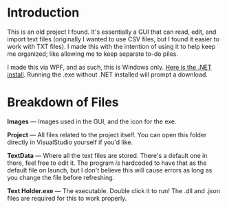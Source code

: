 # Introduction

This is an old project I found. It's essentially a GUI that can read, edit, and import text files (originally I wanted to use CSV files, but I found it easier to work with TXT files). I made this with the intention of using it to help keep me organized; like allowing me to keep separate to-do piles.

I made this via WPF, and as such, this is Windows only. [Here is the .NET install](https://dotnet.microsoft.com/en-us/download/dotnet-framework). Running the .exe without .NET installed will prompt a download.

# Breakdown of Files

**Images** — Images used in the GUI, and the icon for the exe.

**Project** — All files related to the project itself. You can open this folder directly in VisualStudio yourself if you'd like.

**TextData** — Where all the text files are stored. There's a default one in there, feel free to edit it. The program *is* hardcoded to have that as the default file on launch, but I don't believe this will cause errors as long as you change the file before refreshing.

**Text Holder.exe** — The executable. Double click it to run! The .dll and .json files are required for this to work properly.
